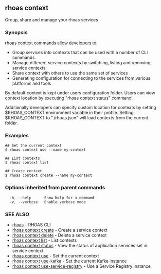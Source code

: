 ## rhoas context

Group, share and manage your rhoas services

### Synopsis

rhoas context commands allow developers to:

  * Group services into contexts that can be used with a number of CLI commands.
  * Manage different service contexts by switching, listing and removing service contexts 
  * Share context with others to use the same set of services
  * Generating configuration for connecting to the services from various platforms and tools

By default context is kept under users configuration folder. Users can view context location by executing "rhoas context status" command.

Additionally developers can specify custom location for contexts by setting $RHOAS_CONTEXT environment variable in their profile.
Setting $RHOAS_CONTEXT to "./rhoas.json" will load contexts from the current folder.


### Examples

```
## Set the current context
$ rhoas context use --name my-context

## List contexts
$ rhoas context list

## Create context
$ rhoas context create --name my-context

```

### Options inherited from parent commands

```
  -h, --help      Show help for a command
  -v, --verbose   Enable verbose mode
```

### SEE ALSO

* [rhoas](rhoas.md)	 - RHOAS CLI
* [rhoas context create](rhoas_context_create.md)	 - Create a service context
* [rhoas context delete](rhoas_context_delete.md)	 - Delete a service context
* [rhoas context list](rhoas_context_list.md)	 - List contexts
* [rhoas context status](rhoas_context_status.md)	 - View the status of application services set in service context
* [rhoas context use](rhoas_context_use.md)	 - Set the current context
* [rhoas context use-kafka](rhoas_context_use-kafka.md)	 - Set the current Kafka instance
* [rhoas context use-service-registry](rhoas_context_use-service-registry.md)	 - Use a Service Registry instance

